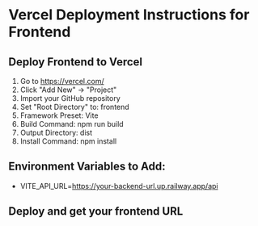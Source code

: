 # Vercel Deployment Instructions for Frontend

## Deploy Frontend to Vercel

1. Go to https://vercel.com/
2. Click "Add New" → "Project"
3. Import your GitHub repository
4. Set "Root Directory" to: frontend
5. Framework Preset: Vite
6. Build Command: npm run build
7. Output Directory: dist
8. Install Command: npm install

## Environment Variables to Add:
- VITE_API_URL=https://your-backend-url.up.railway.app/api

## Deploy and get your frontend URL
